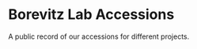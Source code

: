 Borevitz Lab Accessions
=======================

A public record of our accessions for different projects.
